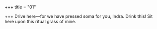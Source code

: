 +++
title = "01"

+++
Drive here—for we have pressed soma for you, Indra. Drink this! Sit here upon this ritual grass of mine.  